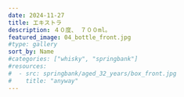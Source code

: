 ```yaml
---
date: 2024-11-27
title: エキストラ
description: ４０度、 ７００ml。
featured_image: 04_bottle_front.jpg
#type: gallery
sort_by: Name
#categories: ["whisky", "springbank"]
#resources:
#  - src: springbank/aged_32_years/box_front.jpg
#    title: "anyway"
---
```

